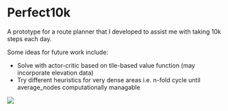 # Perfect10k
A prototype for a route planner that I developed to assist me with taking 10k steps each day.

Some ideas for future work include:
- Solve with actor-critic based on tile-based value function (may incorporate elevation data)
- Try different heuristics for very dense areas i.e. n-fold cycle until average_nodes computationally managable

![](./route_animation/route.gif)
